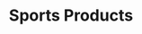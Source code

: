 ---
ee_id_thing: '145'
site: '1'
type: '2'
inv_num: 2010-077
url: 2010-077-sports-products
title: Sports Products
year: '2010'
display_year: '2010'
medium: painted bronze, rubber, and Oakley M-Frame lenses
dims: 2 x 5 x 5 inches
pitch: ''
ps: ''
live_url: ''
related: ''
youtube: ''
related_code: ''
imgs: sports-products-2010-077-full-database-ropac_1.jpg
subheading: ''
download: ''
add_credit: ''
commission: ''
layout: things-i-made
---